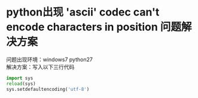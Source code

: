 # python出现 'ascii' codec can't encode characters in position 问题解决方案

问题出现环境：windows7 python27<br>
解决方案：写入以下三行代码 
``` python 
import sys
reload(sys)
sys.setdefaultencoding('utf-8')
```
